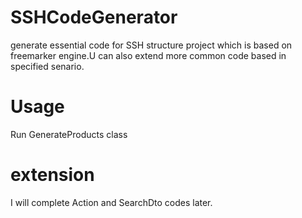 # SSHCodeGenerator
generate essential code for SSH structure project which is based on freemarker engine.U can also extend more common code based in specified senario.

# Usage
Run GenerateProducts class

# extension
I will complete Action and SearchDto codes later.
